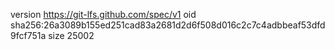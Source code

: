 version https://git-lfs.github.com/spec/v1
oid sha256:26a3089b155ed251cad83a2681d2d6f508d016c2c7c4adbbeaf53dfd9fcf751a
size 25002
